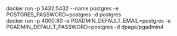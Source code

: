 
docker run -p 5432:5432 --name postgres -e POSTGRES_PASSWORD=postgres -d postgres  
docker run -p 4000:80 -e PGADMIN_DEFAULT_EMAIL=postgres -e PGADMIN_DEFAULT_PASSWORD=postgres -d dpage/pgadmin4
